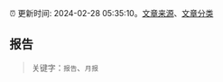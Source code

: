 :alarm_clock: 更新时间: 2024-02-28 05:35:10。[文章来源](/README.md)、[文章分类](/TAGS.md)

## 报告


> 关键字：`报告`、`月报`



